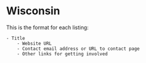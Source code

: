 # Wisconsin

This is the format for each listing:

```
- Title
    - Website URL
    - Contact email address or URL to contact page
    - Other links for getting involved
```